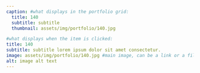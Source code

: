 ```yaml
---
caption: #what displays in the portfolio grid:
  title: 140
  subtitle: subtitle
  thumbnail: assets/img/portfolio/140.jpg

#what displays when the item is clicked:
title: 140
subtitle: subtitle lorem ipsum dolor sit amet consectetur.
image: assets/img/portfolio/140.jpg #main image, can be a link or a file in assets/img/portfolio
alt: image alt text
---
```

